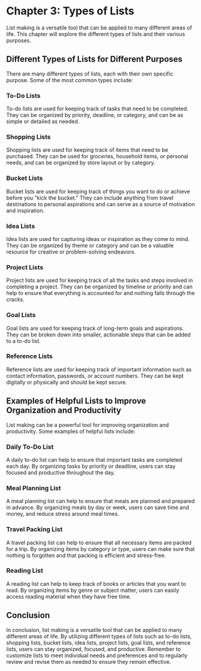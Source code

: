 Chapter 3: Types of Lists
=========================

List making is a versatile tool that can be applied to many different areas of life. This chapter will explore the different types of lists and their various purposes.

Different Types of Lists for Different Purposes
-----------------------------------------------

There are many different types of lists, each with their own specific purpose. Some of the most common types include:

### To-Do Lists

To-do lists are used for keeping track of tasks that need to be completed. They can be organized by priority, deadline, or category, and can be as simple or detailed as needed.

### Shopping Lists

Shopping lists are used for keeping track of items that need to be purchased. They can be used for groceries, household items, or personal needs, and can be organized by store layout or by category.

### Bucket Lists

Bucket lists are used for keeping track of things you want to do or achieve before you "kick the bucket." They can include anything from travel destinations to personal aspirations and can serve as a source of motivation and inspiration.

### Idea Lists

Idea lists are used for capturing ideas or inspiration as they come to mind. They can be organized by theme or category and can be a valuable resource for creative or problem-solving endeavors.

### Project Lists

Project lists are used for keeping track of all the tasks and steps involved in completing a project. They can be organized by timeline or priority and can help to ensure that everything is accounted for and nothing falls through the cracks.

### Goal Lists

Goal lists are used for keeping track of long-term goals and aspirations. They can be broken down into smaller, actionable steps that can be added to a to-do list.

### Reference Lists

Reference lists are used for keeping track of important information such as contact information, passwords, or account numbers. They can be kept digitally or physically and should be kept secure.

Examples of Helpful Lists to Improve Organization and Productivity
------------------------------------------------------------------

List making can be a powerful tool for improving organization and productivity. Some examples of helpful lists include:

### Daily To-Do List

A daily to-do list can help to ensure that important tasks are completed each day. By organizing tasks by priority or deadline, users can stay focused and productive throughout the day.

### Meal Planning List

A meal planning list can help to ensure that meals are planned and prepared in advance. By organizing meals by day or week, users can save time and money, and reduce stress around meal times.

### Travel Packing List

A travel packing list can help to ensure that all necessary items are packed for a trip. By organizing items by category or type, users can make sure that nothing is forgotten and that packing is efficient and stress-free.

### Reading List

A reading list can help to keep track of books or articles that you want to read. By organizing items by genre or subject matter, users can easily access reading material when they have free time.

Conclusion
----------

In conclusion, list making is a versatile tool that can be applied to many different areas of life. By utilizing different types of lists such as to-do lists, shopping lists, bucket lists, idea lists, project lists, goal lists, and reference lists, users can stay organized, focused, and productive. Remember to customize lists to meet individual needs and preferences and to regularly review and revise them as needed to ensure they remain effective.
